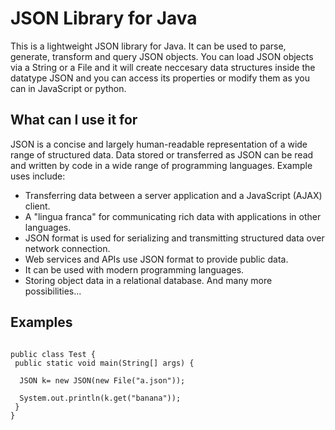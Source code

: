 # JSON Library for Java
This is a lightweight JSON library for Java. It can be used to parse, generate, transform and query JSON objects.
You can load JSON objects via a String or a File and it will create neccesary data structures 
inside the datatype JSON and you can access its properties or modify them as you can in JavaScript or python.


## What can I use it for
JSON is a concise and largely human-readable representation of a wide range of structured data. Data stored or transferred as JSON can be read and written by code in a wide range of programming languages. Example uses include:

- Transferring data between a server application and a JavaScript (AJAX) client.
- A "lingua franca" for communicating rich data with applications in other languages.
- JSON format is used for serializing and transmitting structured data over network connection.
- Web services and APIs use JSON format to provide public data.
- It can be used with modern programming languages.
- Storing object data in a relational database.
And many more possibilities...

## Examples
```import java.io.File;

public class Test {
 public static void main(String[] args) {

  JSON k= new JSON(new File("a.json"));
 
  System.out.println(k.get("banana"));
 }
}
